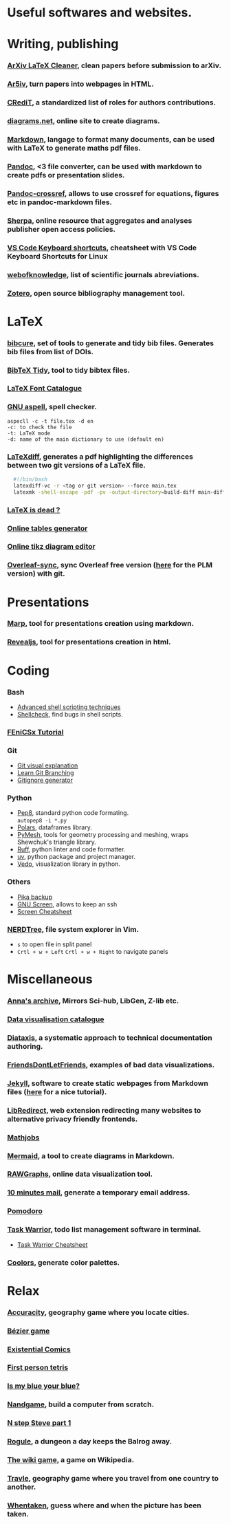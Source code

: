 # Useful softwares and websites.

# Writing, publishing

### [ArXiv LaTeX Cleaner](https://github.com/google-research/arxiv-latex-cleaner), clean papers before submission to arXiv.

### [Ar5iv](https://ar5iv.labs.arxiv.org/), turn papers into webpages in HTML.

### [CRediT](https://credit.niso.org/), a standardized list of roles for authors contributions.

### [diagrams.net](https://app.diagrams.net/), online site to create diagrams.

### [Markdown](https://www.markdownguide.org/), langage to format many documents, can be used with LaTeX to generate maths pdf files.

### [Pandoc](https://pandoc.org/), <3 file converter, can be used with markdown to create pdfs or presentation slides.

### [Pandoc-crossref](https://github.com/lierdakil/pandoc-crossref?tab=readme-ov-file), allows to use crossref for equations, figures etc in pandoc-markdown files.

### [Sherpa](https://v2.sherpa.ac.uk/romeo/), online resource that aggregates and analyses publisher open access policies.

### [VS Code Keyboard shortcuts](https://code.visualstudio.com/shortcuts/keyboard-shortcuts-linux.pdf), cheatsheet with VS Code Keyboard Shortcuts for Linux

### [webofknowledge](https://images.webofknowledge.com/images/help/WOS/A_abrvjt.html), list of scientific journals abreviations.

### [Zotero](https://www.zotero.org/), open source bibliography management tool.

# LaTeX

### [bibcure](https://github.com/bibcure/bibcure), set of tools to generate and tidy bib files. Generates bib files from list of DOIs.

### [BibTeX Tidy](https://flamingtempura.github.io/bibtex-tidy/index.html), tool to tidy bibtex files.

### [LaTeX Font Catalogue](https://tug.org/FontCatalogue/)

### [GNU aspell](http://aspell.net/), spell checker.  
  ```
  aspecll -c -t file.tex -d en
  -c: to check the file
  -t: LaTeX mode
  -d: name of the main dictionary to use (default en)
  ```

### [LaTeXdiff](https://www.overleaf.com/learn/latex/Articles/Using_Latexdiff_For_Marking_Changes_To_Tex_Documents), generates a pdf highlighting the differences between two git versions of a LaTeX file.
  ```bash
    #!/bin/bash
    latexdiff-vc -r <tag or git version> --force main.tex
    latexmk -shell-escape -pdf -pv -output-directory=build-diff main-diff<tag or git version>.tex
  ```

### [LaTeX is dead ?](https://www.quora.com/Is-LaTeX-dead-If-yes-what-are-some-modern-alternatives)

### [Online tables generator](https://www.tablesgenerator.com/)

### [Online tikz diagram editor](https://tikzcd.yichuanshen.de/)

### [Overleaf-sync](https://github.com/svennniiii/overleaf-sync), sync Overleaf free version ([here](https://github.com/JulesColas97/overleaf-sync-plm/tree/master) for the PLM version) with git.

# Presentations

### [Marp](https://marp.app/#get-started), tool for presentations creation using markdown.

### [Revealjs](https://revealjs.com/), tool for presentations creation in html.

# Coding

### Bash
- [Advanced shell scripting techniques](https://omid.dev/2024/06/19/advanced-shell-scripting-techniques-automating-complex-tasks-with-bash/)
- [Shellcheck](https://www.shellcheck.net/), find bugs in shell scripts.

### [FEniCSx Tutorial](https://jorgensd.github.io/dolfinx-tutorial)

### Git
- [Git visual explanation](http://marklodato.github.io/visual-git-guide/index-fr.html)
- [Learn Git Branching](https://learngitbranching.js.org/)
- [Gitignore generator](https://www.toptal.com/developers/gitignore) 

### Python

- [Pep8](https://www.python.org/dev/peps/pep-0008/), standard python code formating.  
  `autopep8 -i *.py`
- [Polars](https://docs.pola.rs/), dataframes library.
- [PyMesh](https://pymesh.readthedocs.io/en/latest/index.html), tools for geometry processing and meshing, wraps Shewchuk's triangle library.
- [Ruff](https://docs.astral.sh/ruff/), python linter and code formatter.
- [uv](https://github.com/astral-sh/uv), python package and project manager.
- [Vedo](https://vedo.embl.es/), visualization library in python.

### Others
- [Pika backup](https://www.linuxtricks.fr/wiki/pika-backup-la-sauvegarde-graphique-avec-la-puissance-de-borg)
- [GNU Screen](https://www.gnu.org/software/screen/manual/screen.html), allows to keep an ssh
- [Screen Cheatsheet](https://maojr.github.io/screencheatsheet/)

### [NERDTree](https://github.com/preservim/nerdtree), file system explorer in Vim.
- `s` to open file in split panel  
- `Crtl + w + Left` `Crtl + w + Right` to navigate panels

# Miscellaneous

### [Anna's archive](https://annas-archive.org/), Mirrors Sci-hub, LibGen, Z-lib etc.
### [Data visualisation catalogue](https://datavizcatalogue.com/index.html)
### [Diataxis](https://diataxis.fr/), a systematic approach to technical documentation authoring.
### [FriendsDontLetFriends](https://github.com/cxli233/FriendsDontLetFriends#1-friends-dont-let-friends-make-bar-plots-for-means-separation), examples of bad data visualizations.

### [Jekyll](https://jekyllrb.com/), software to create static webpages from Markdown files ([here](https://www.taniarascia.com/make-a-static-website-with-jekyll/) for a nice tutorial).

### [LibRedirect](https://libredirect.github.io/), web extension redirecting many websites to alternative privacy friendly frontends.

### [Mathjobs](https://www.mathjobs.org/jobs)

### [Mermaid](https://github.com/mermaid-js/mermaid), a tool to create diagrams in Markdown.

### [RAWGraphs](https://www.rawgraphs.io/), online data visualization tool.

### [10 minutes mail](https://10minutemail.net/), generate a temporary email address.

<!--- ### Ghostscript scripts
- See `~/Documents/code/pdf_management` for compression/merging bash scripts.
--->

### [Pomodoro](https://pomofocus.io/)

### [Task Warrior](https://taskwarrior.org/), todo list management software in terminal.
- [Task Warrior Cheatsheet](https://taskwarrior.org/download/task-2.3.0.ref.pdf)

### [Coolors](https://coolors.co/cabac8-ff101f-b2ddf7-81d6e3-4cb5ae), generate color palettes.

# Relax

### [Accuracity](https://accura.city/), geography game where you locate cities.

### [Bézier game](https://bezier.method.ac/)

### [Existential Comics](https://existentialcomics.com/)

### [First person tetris](https://firstpersontetris.com/)

### [Is my blue your blue?](https://ismy.blue/)

### [Nandgame](https://nandgame.com/), build a computer from scratch.

### [N step Steve part 1](https://epicpikaguy.itch.io/n-step-steve-part-1)

### [Rogule](https://rogule.com/), a dungeon a day keeps the Balrog away.

### [The wiki game](https://www.thewikigame.com/), a game on Wikipedia.

### [Travle](https://travle.earth/), geography game where you travel from one country to another.

### [Whentaken](https://whentaken.com/), guess where and when the picture has been taken.
